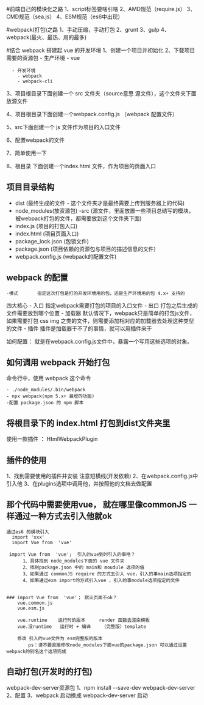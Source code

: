 #前端自己的模块化之路
  1、script标签要啥引啥
  2、AMD规范（require.js）
  3、CMD规范（sea.js）
  4、ESM规范（es6中出现）

#webpack(打包)之路
  1、手动压缩，手动打包
  2、grunt
  3、gulp
  4、webpack(最火、最热、用的最多)

#结合 webpack 搭建起 vue 的开发环境
  1、创建一个项目并初始化
  2、下载项目需要的资源包
      - 生产环境
        - vue

      - 开发环境
        - webpack 
        - webpack-cli
  
  3、项目根目录下面创建一个 src 文件夹（source意思 源文件），这个文件夹下面放源文件
  
  4、项目根目录下面创建一个webpack.config.js （webpack 配置文件）

  5、src下面创建一个 js 文件作为项目的入口文件

  6、配置webpack的文件

  7、简单使用一下

  8、根目录 下面创建一个index.html 文件，作为项目的页面入口
## 项目目录结构

  - dist    (最终生成的文件 - 这个文件夹才是最终需要上传到服务器上的代码)
  - node_modules(放资源包)
  -src      (源文件，里面放置一些项目总结写的模块，被webpack打包的文件，都需要放到这个文件夹下面)
  - index.js     (项目的打包入口)
  - index.html   (项目页面入口)
  - package_lock.json (包锁文件)
  - package.json (项目依赖的资源包与项目的描述信息的文件)
  - webpack.config.js   (webpack的配置文件)


## webpack 的配置

    -模式       指定这次打包是打的开发环境用的包，还是生产环境用的包 4.x+ 支持的
  四大核心
    - 入口      指定webpack需要打包的项目的入口文件
    - 出口      打包之后生成的文件需要放到哪个位置
    - 加载器    默认情况下，webpack只是简单的打包js文件，如果需要打包 css img 之类的文件，则需要添加相对应的加载器去处理这种类型的文件
    - 插件      插件是加载器干不了的事情，就可以用插件来干

  如何配置：
    就是在webpack.config.js文件中，暴露一个写用这些选项的对象。


## 如何调用 webpack 开始打包
  命令行中，使用  webpack 这个命令

    - ./node_modules/.bin/webpack
    - npx webpack(npm 5.x+ 最增的功能)
    -配置 package.json 的 npm 脚本

## 将根目录下的 index.html 打包到dist文件夹里
  使用一款插件 ： HtmlWebpackPlugin

## 插件的使用
  1、找到需要使用的插件并安装   注意短横线(开发依赖)
  2、在webpack.config.js中引入他
  3、在plugins选项中调用他，并按照他的文档去做配置

##  那个代码中需要使用vue， 就在哪里像commonJS 一样通过一种方式去引入他就ok
    通过es6 的模块引入
      import 'xxx'
      import Vue from  'vue'

     import Vue from  'vue';  引入的vue到时引入的事啥？
          1、具体找到 node_modules下面的 vue 文件夹
          2、找到package.json 中的 main和 moudule 选项的值
          3、如果通过 commonJS require 的方式去引入 vue，引入的事main选项指定的
          4、如果通过exm import的方式引入vue ，引入的事module选项指定的文件


    ### import Vue from  'vue'； 默认页面不ok？
        vue.common.js
        vue.esm.js

        vue.runtime    运行时的版本     render 函数去渲染模板
        vue.没runtime   运行时 + 编译    （完整版）template

        修改 引入的vue文件为 esm完整版的版本
            ps：请不要直接修改node_modules下面vue的package.json 可以通过设置 webpack的别名这个选项完成


## 自动打包(开发时的打包)
  webpack-dev-server资源包
    1、npm install --save-dev webpack-dev-server
    2、配置
    3、webpack 启动换成 webpack-dev-server 启动